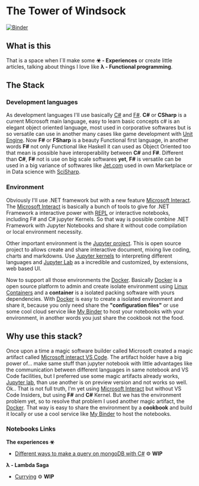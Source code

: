 
# The Tower of Windsock

[![Binder](https://mybinder.org/badge_logo.svg)](https://mybinder.org/v2/gh/nathancaracho/tower-of-windsock/HEAD)

## What is this

That is a space when I`ll make some **☣ - Experiences** or create little articles, talking about things I love like **λ - Functional programming**.

## The Stack

### Development languages

As development languages I'll use basically [C#](https://docs.microsoft.com/dotnet/csharp/) and [F#](https://docs.microsoft.com/dotnet/fsharp/). **C#** or **CSharp** is a current Microsoft main language, easy to learn basic  concepts c# is an elegant object oriented language, most used in corporative softwares but is so versatile can use in another many cases like game development with [Unit Engine](https://unity.com/). Now **F#** or **FSharp** is a beauty Functional first language, in another words **F#** not only Functional like Haskell it can used as Object Oriented too that mean is possible have interoperability between **C#** and **F#**. Different than **C#**, **F#** not is use on big scale softwares **yet**, **F#** is versatile can be used in a big variance of softwares like [Jet.com](https://en.wikipedia.org/wiki/Jet.com) used in own Marketplace or in Data science with [SciSharp](https://scisharp.github.io/SciSharp/).

### Environment

Obviously I'll use .NET framework but with a new feature [Microsoft Interact](https://github.com/dotnet/interactive). The [Microsoft Interact](https://github.com/dotnet/interactive) is basically a bunch of tools to give for .NET Framework a interactive power with [REPL](https://en.wikipedia.org/wiki/Read%E2%80%93eval%E2%80%93print_loop) or interactive notebooks, including F# and C# jupyter Kernels. So that way is possible combine .NET Framework with Jupyter Notebooks and share it without code compilation or local environment necessity.  

Other important environment is the [Jupyter project](https://jupyter.org/). This is open source project to allows create and share interactive document, mixing live coding, charts and markdowns. Use [Jupyter kernels](https://jupyter.readthedocs.io/en/latest/projects/kernels.html) to interpreting different languages and [Jupyter Lab](https://jupyterlab.readthedocs.io/en/stable/) as a incredible and customized, by extensions, web based UI.  

Now to support all those environments the [Docker](https://www.docker.com/). Basically [Docker](https://www.docker.com/) is a open source platform to admin and create isolate environment using [Linux Containers](https://linuxcontainers.org/pt_br/) and a **container** is a isolated packing software with yours dependencies. With [Docker](https://www.docker.com/) is easy to create a isolated environment and share it, because you only need share the **"configuration files"** or use some cool cloud service like [My Binder](https://mybinder.org/) to host your notebooks with your environment, in another words you just share the cookbook not the food.

## Why use this stack?

Once upon a time a magic software builder called Microsoft created a magic artifact called [Microsoft interact VS Code](https://devblogs.microsoft.com/dotnet/net-interactive-preview-3-vs-code-insiders-and-polyglot-notebooks/). The artifact holder have a big power of... make same stuff than jupyter notebook with little advantages like the communication between different languages in same notebook and VS Code facilities, but I preferred use some magic artifacts already works, [Jupyter lab](https://jupyterlab.readthedocs.io/en/stable/#), than use another is on preview version and not works so well. Ok.. That is not full truth, I'm yet using [Microsoft Interact](https://github.com/dotnet/interactive) but without VS Code Insiders, but using **F#** and **C#** Kernel.
But we has the environment problem yet, so to resolve that problem I used another magic artifact, the [Docker](https://www.docker.com/). That way is easy to share the environment by a **cookbook** and build it locally or use a cool service like [My Binder](https://mybinder.org/) to host the notebooks.
  


### Notebooks Links ###

**The experiences ☣**

* [Different ways to make a query on mongoDB with C#](https://github.com/nathancaracho/tower-of-windsock/blob/master/experiences/MongoDbQueries.ipynb) ⚙ **WIP**

**λ - Lambda Saga**

* [Currying](https://mybinder.org/v2/gh/nathancaracho/tower-of-windsock/HEAD?filepath=experiences%2Flambda-saga%2Fcurrying.ipynb) ⚙ **WIP**
